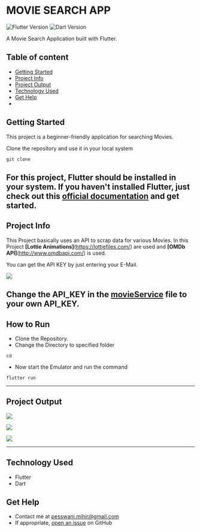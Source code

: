 # MOVIE SEARCH APP

![Flutter Version](https://img.shields.io/badge/Flutter-v2.0.2-blue.svg)
![Dart Version](https://img.shields.io/badge/Dart-v2.12.1-blue.svg)

A Movie Search Application built with Flutter.

## Table of content

  - [Getting Started](#getting-started)
  - [Project Info](#project-info)
  - [Project Output](#project-output)
  - [Technology Used](#technology-used)
  - [Get Help](#get-help)
  - 
## Getting Started
This project is a beginner-friendly application for searching Movies.

Clone the repository and use it in your local system
```console
git clone 
```

For this project, Flutter should be installed in your system.
If you haven't installed Flutter, just check out this [official documentation](https://flutter.dev/docs/get-started/install) and get started.
---
## Project Info
This Project basically uses an API to scrap data for various Movies.
In this Project **[Lottie Animations]**(https://lottiefiles.com/) are used and **[OMDb API]**(http://www.omdbapi.com/) is used.

You can get the API KEY by just entering your E-Mail.


![](./api.png)



Change the API_KEY in the [movieService](./lib/services/movieService.dart) file to your own API_KEY.
---

## How to Run
  - Clone the Repository.
  - Change the Directory to specified folder
  
  ```console
  cd 
  ```
  
  - Now start the Emulator and run the command
  
  ```console
  flutter run
  ```

---

## Project Output

![](./1.png)


![](./2.png)


![](./3.png)

---
## Technology Used
  - Flutter
  - Dart

## Get Help
- Contact me at pesswani.mihir@gmail.com
- If appropriate, [open an issue](https://github.com/this/project/issues) on GitHub
